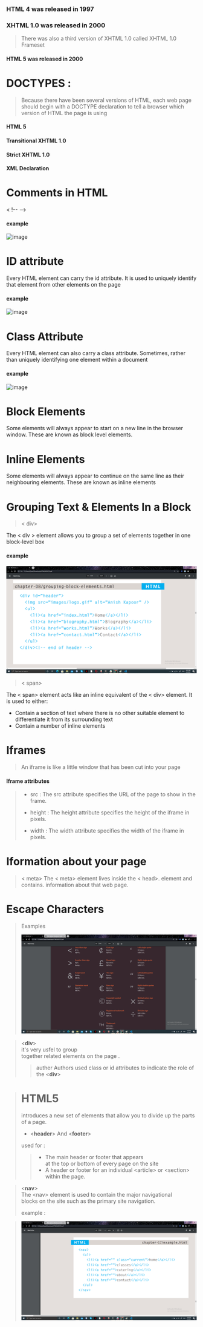 ### HTML 4 was released in 1997 
### XHTML 1.0 was released in 2000 
> There was also a third version
of XHTML 1.0 called XHTML
1.0 Frameset
#### HTML 5 was released in 2000

# DOCTYPES :
> Because there have been
several versions of HTML, each
web page should begin with a
DOCTYPE declaration to tell a
browser which version of HTML
the page is using

#### HTML 5

<!DOCTYPE html>
<!DOCTYPE html PUBLIC
"-//W3C//DTD

#### HTML 4

<!DOCTYPE html PUBLIC
"-//W3C//DTD HTML 4.01 Transitional//EN"
"http://www.w3.org/TR/html4/loose.dtd">

#### Transitional XHTML 1.0

<!DOCTYPE html PUBLIC
"-//W3C//DTD XHTML 1.0 Transitional//EN"
"http://www.w3.org/TR/xhtml1/DTD/
 xhtml1-transitional.dtd">
 
 #### Strict XHTML 1.0
 
 <!DOCTYPE html PUBLIC
"-//W3C//DTD XHTML 1.0 Strict//EN"
"http://www.w3.org/TR/xhtml1/DTD/
 xhtml1-strict.dtd">
 
 #### XML Declaration

<?xml version="1.0" ?>

# Comments in HTML

 < !-- -->

#### example 

![image](https://user-images.githubusercontent.com/44680406/109818279-8028bc00-7c3b-11eb-9572-1fb5cdb7d1ae.png)

# ID attribute 

Every HTML element can carry
the id attribute. It is used to
uniquely identify that element
from other elements on the
page 

#### example

![image](https://user-images.githubusercontent.com/44680406/109818950-3ab8be80-7c3c-11eb-987c-7d1528f81c91.png)


# Class Attribute

Every HTML element can
also carry a class attribute.
Sometimes, rather than uniquely
identifying one element within
a document

#### example 

![image](https://user-images.githubusercontent.com/44680406/109819325-9d11bf00-7c3c-11eb-9bbb-aba856a6268c.png)

# Block Elements

Some elements will always
appear to start on a new line in
the browser window. These are
known as block level elements.

# Inline Elements

Some elements will always
appear to continue on the
same line as their neighbouring
elements. These are known as
inline elements

# Grouping Text & Elements In a Block

 > < div>

The < div > element allows you to
group a set of elements together
in one block-level box 

#### example 

![image](divexample.png)

> < span>

The < span> element acts like
an inline equivalent of the < div>
element. It is used to either:

- Contain a section of text
where there is no other suitable
element to differentiate it from
its surrounding text
- Contain a number of inline
elements

# Iframes

>An iframe is like a little window
that has been cut into your
page 

#### Iframe attributes

>- src : The src attribute specifies the
URL of the page to show in the
frame.
>
>- height : The height attribute specifies
the height of the iframe in pixels.
>
>- width : The width attribute specifies
the width of the iframe in pixels.

# Iformation about your page 

> < meta> The < meta> element lives inside the < head>.
element and contains.
information about that
web page.

# Escape Characters

> Examples
>
> ![image](escape.png)

>&lt;**div**&gt;<br>
it's very usfel to group<br>
together related elements on the page .
>> auther Authors used class or id attributes
to indicate the role of the &lt;**div**&gt;

># HTML5 
>introduces a new set of elements that allow you to divide up the
parts of a page.
>- &lt;**header**&gt; And &lt;**footer**&gt;
>
>  used for :
>>- The main header or footer
that appears<br> at the top or
bottom of every page on the
site
>>- A header or footer for an
individual &lt;article&gt; or
&lt;section&gt; within the page.

>&lt;**nav**&gt;
><br>The &lt;nav&gt; element is used to
contain the major navigational<br>
blocks on the site such as the
primary site navigation.
>
> example :

> ![image](navex.png)




